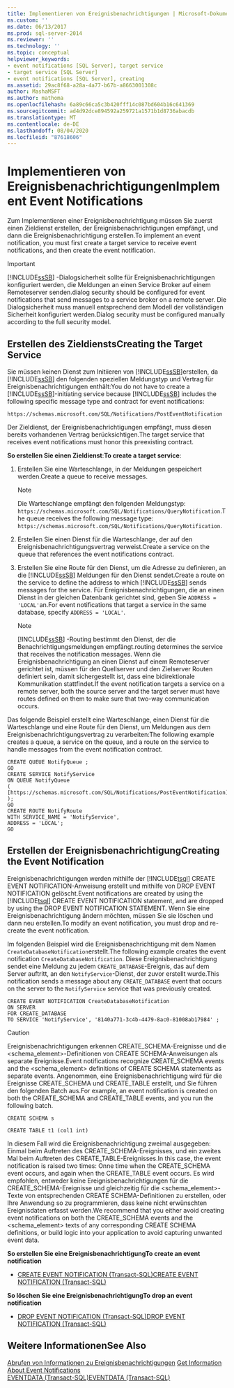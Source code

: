 ```yaml
---
title: Implementieren von Ereignisbenachrichtigungen | Microsoft-Dokumentation
ms.custom: ''
ms.date: 06/13/2017
ms.prod: sql-server-2014
ms.reviewer: ''
ms.technology: ''
ms.topic: conceptual
helpviewer_keywords:
- event notifications [SQL Server], target service
- target service [SQL Server]
- event notifications [SQL Server], creating
ms.assetid: 29ac8f68-a28a-4a77-b67b-a8663001308c
author: MashaMSFT
ms.author: mathoma
ms.openlocfilehash: 6a89c66ca5c3b420fff14c087bd604b16c641369
ms.sourcegitcommit: ad4d92dce894592a259721a1571b1d8736abacdb
ms.translationtype: MT
ms.contentlocale: de-DE
ms.lasthandoff: 08/04/2020
ms.locfileid: "87618606"
---
```

# <a name="implement-event-notifications"></a><span data-ttu-id="43fd1-102">Implementieren von Ereignisbenachrichtigungen</span><span class="sxs-lookup"><span data-stu-id="43fd1-102">Implement Event Notifications</span></span>
  <span data-ttu-id="43fd1-103">Zum Implementieren einer Ereignisbenachrichtigung müssen Sie zuerst einen Zieldienst erstellen, der Ereignisbenachrichtigungen empfängt, und dann die Ereignisbenachrichtigung erstellen.</span><span class="sxs-lookup"><span data-stu-id="43fd1-103">To implement an event notification, you must first create a target service to receive event notifications, and then create the event notification.</span></span>  
  
> [!IMPORTANT]  
>  [!INCLUDE[ssSB](../../includes/sssb-md.md)] <span data-ttu-id="43fd1-104">-Dialogsicherheit sollte für Ereignisbenachrichtigungen konfiguriert werden, die Meldungen an einen Service Broker auf einem Remoteserver senden.</span><span class="sxs-lookup"><span data-stu-id="43fd1-104">dialog security should be configured for event notifications that send messages to a service broker on a remote server.</span></span> <span data-ttu-id="43fd1-105">Die Dialogsicherheit muss manuell entsprechend dem Modell der vollständigen Sicherheit konfiguriert werden.</span><span class="sxs-lookup"><span data-stu-id="43fd1-105">Dialog security must be configured manually according to the full security model.</span></span>  
  
## <a name="creating-the-target-service"></a><span data-ttu-id="43fd1-106">Erstellen des Zieldiensts</span><span class="sxs-lookup"><span data-stu-id="43fd1-106">Creating the Target Service</span></span>  
 <span data-ttu-id="43fd1-107">Sie müssen keinen Dienst zum Initiieren von [!INCLUDE[ssSB](../../includes/sssb-md.md)]erstellen, da [!INCLUDE[ssSB](../../includes/sssb-md.md)] den folgenden speziellen Meldungstyp und Vertrag für Ereignisbenachrichtigungen enthält:</span><span class="sxs-lookup"><span data-stu-id="43fd1-107">You do not have to create a [!INCLUDE[ssSB](../../includes/sssb-md.md)]-initiating service because [!INCLUDE[ssSB](../../includes/sssb-md.md)] includes the following specific message type and contract for event notifications:</span></span>  
  
```  
https://schemas.microsoft.com/SQL/Notifications/PostEventNotification  
```  
  
 <span data-ttu-id="43fd1-108">Der Zieldienst, der Ereignisbenachrichtigungen empfängt, muss diesen bereits vorhandenen Vertrag berücksichtigen.</span><span class="sxs-lookup"><span data-stu-id="43fd1-108">The target service that receives event notifications must honor this preexisting contract.</span></span>  
  
 <span data-ttu-id="43fd1-109">**So erstellen Sie einen Zieldienst**:</span><span class="sxs-lookup"><span data-stu-id="43fd1-109">**To create a target service**:</span></span>  
  
1.  <span data-ttu-id="43fd1-110">Erstellen Sie eine Warteschlange, in der Meldungen gespeichert werden.</span><span class="sxs-lookup"><span data-stu-id="43fd1-110">Create a queue to receive messages.</span></span>  
  
    > [!NOTE]  
    >  <span data-ttu-id="43fd1-111">Die Warteschlange empfängt den folgenden Meldungstyp: `https://schemas.microsoft.com/SQL/Notifications/QueryNotification`.</span><span class="sxs-lookup"><span data-stu-id="43fd1-111">The queue receives the following message type: `https://schemas.microsoft.com/SQL/Notifications/QueryNotification`.</span></span>  
  
2.  <span data-ttu-id="43fd1-112">Erstellen Sie einen Dienst für die Warteschlange, der auf den Ereignisbenachrichtigungsvertrag verweist.</span><span class="sxs-lookup"><span data-stu-id="43fd1-112">Create a service on the queue that references the event notifications contract.</span></span>  
  
3.  <span data-ttu-id="43fd1-113">Erstellen Sie eine Route für den Dienst, um die Adresse zu definieren, an die [!INCLUDE[ssSB](../../includes/sssb-md.md)] Meldungen für den Dienst sendet.</span><span class="sxs-lookup"><span data-stu-id="43fd1-113">Create a route on the service to define the address to which [!INCLUDE[ssSB](../../includes/sssb-md.md)] sends messages for the service.</span></span> <span data-ttu-id="43fd1-114">Für Ereignisbenachrichtigungen, die an einen Dienst in der gleichen Datenbank gerichtet sind, geben Sie `ADDRESS = 'LOCAL'`an.</span><span class="sxs-lookup"><span data-stu-id="43fd1-114">For event notifications that target a service in the same database, specify `ADDRESS = 'LOCAL'`.</span></span>  
  
    > [!NOTE]  
    >  [!INCLUDE[ssSB](../../includes/sssb-md.md)] <span data-ttu-id="43fd1-115">-Routing bestimmt den Dienst, der die Benachrichtigungsmeldungen empfängt.</span><span class="sxs-lookup"><span data-stu-id="43fd1-115">routing determines the service that receives the notification messages.</span></span> <span data-ttu-id="43fd1-116">Wenn die Ereignisbenachrichtigung an einen Dienst auf einem Remoteserver gerichtet ist, müssen für den Quellserver und den Zielserver Routen definiert sein, damit sichergestellt ist, dass eine bidirektionale Kommunikation stattfindet.</span><span class="sxs-lookup"><span data-stu-id="43fd1-116">If the event notification targets a service on a remote server, both the source server and the target server must have routes defined on them to make sure that two-way communication occurs.</span></span>  
  
 <span data-ttu-id="43fd1-117">Das folgende Beispiel erstellt eine Warteschlange, einen Dienst für die Warteschlange und eine Route für den Dienst, um Meldungen aus dem Ereignisbenachrichtigungsvertrag zu verarbeiten:</span><span class="sxs-lookup"><span data-stu-id="43fd1-117">The following example creates a queue, a service on the queue, and a route on the service to handle messages from the event notification contract.</span></span>  
  
```  
CREATE QUEUE NotifyQueue ;  
GO  
CREATE SERVICE NotifyService  
ON QUEUE NotifyQueue  
(  
[https://schemas.microsoft.com/SQL/Notifications/PostEventNotification]  
);  
GO  
CREATE ROUTE NotifyRoute  
WITH SERVICE_NAME = 'NotifyService',  
ADDRESS = 'LOCAL';  
GO  
```  
  
## <a name="creating-the-event-notification"></a><span data-ttu-id="43fd1-118">Erstellen der Ereignisbenachrichtigung</span><span class="sxs-lookup"><span data-stu-id="43fd1-118">Creating the Event Notification</span></span>  
 <span data-ttu-id="43fd1-119">Ereignisbenachrichtigungen werden mithilfe der [!INCLUDE[tsql](../../includes/tsql-md.md)] CREATE EVENT NOTIFICATION-Anweisung erstellt und mithilfe von DROP EVENT NOTIFICATION gelöscht.</span><span class="sxs-lookup"><span data-stu-id="43fd1-119">Event notifications are created by using the [!INCLUDE[tsql](../../includes/tsql-md.md)] CREATE EVENT NOTIFICATION statement, and are dropped by using the DROP EVENT NOTIFICATION STATEMENT.</span></span> <span data-ttu-id="43fd1-120">Wenn Sie eine Ereignisbenachrichtigung ändern möchten, müssen Sie sie löschen und dann neu erstellen.</span><span class="sxs-lookup"><span data-stu-id="43fd1-120">To modify an event notification, you must drop and re-create the event notification.</span></span>  
  
 <span data-ttu-id="43fd1-121">Im folgenden Beispiel wird die Ereignisbenachrichtigung mit dem Namen `CreateDatabaseNotification`erstellt.</span><span class="sxs-lookup"><span data-stu-id="43fd1-121">The following example creates the event notification `CreateDatabaseNotification`.</span></span> <span data-ttu-id="43fd1-122">Diese Ereignisbenachrichtigung sendet eine Meldung zu jedem `CREATE_DATABASE`-Ereignis, das auf dem Server auftritt, an den `NotifyService`-Dienst, der zuvor erstellt wurde.</span><span class="sxs-lookup"><span data-stu-id="43fd1-122">This notification sends a message about any `CREATE_DATABASE` event that occurs on the server to the `NotifyService` service that was previously created.</span></span>  
  
```  
CREATE EVENT NOTIFICATION CreateDatabaseNotification  
ON SERVER  
FOR CREATE_DATABASE  
TO SERVICE 'NotifyService', '8140a771-3c4b-4479-8ac0-81008ab17984' ;  
```  
  
> [!CAUTION]  
>  <span data-ttu-id="43fd1-123">Ereignisbenachrichtigungen erkennen CREATE_SCHEMA-Ereignisse und die <schema_element>-Definitionen von CREATE SCHEMA-Anweisungen als separate Ereignisse.</span><span class="sxs-lookup"><span data-stu-id="43fd1-123">Event notifications recognize CREATE_SCHEMA events and the <schema_element> definitions of CREATE SCHEMA statements as separate events.</span></span> <span data-ttu-id="43fd1-124">Angenommen, eine Ereignisbenachrichtigung wird für die Ereignisse CREATE_SCHEMA und CREATE_TABLE erstellt, und Sie führen den folgenden Batch aus.</span><span class="sxs-lookup"><span data-stu-id="43fd1-124">For example, an event notification is created on both the CREATE_SCHEMA and CREATE_TABLE events, and you run the following batch.</span></span>  
>   
>  `CREATE SCHEMA s`  
>   
>  `CREATE TABLE t1 (col1 int)`  
>   
>  <span data-ttu-id="43fd1-125">In diesem Fall wird die Ereignisbenachrichtigung zweimal ausgegeben: Einmal beim Auftreten des CREATE_SCHEMA-Ereignisses, und ein zweites Mal beim Auftreten des CREATE_TABLE-Ereignisses.</span><span class="sxs-lookup"><span data-stu-id="43fd1-125">In this case, the event notification is raised two times: Onne time when the CREATE_SCHEMA event occurs, and again when the CREATE_TABLE event occurs.</span></span> <span data-ttu-id="43fd1-126">Es wird empfohlen, entweder keine Ereignisbenachrichtigungen für die CREATE_SCHEMA-Ereignisse und gleichzeitig für die <schema_element>-Texte von entsprechenden CREATE SCHEMA-Definitionen zu erstellen, oder Ihre Anwendung so zu programmieren, dass keine nicht erwünschten Ereignisdaten erfasst werden.</span><span class="sxs-lookup"><span data-stu-id="43fd1-126">We recommend that you either avoid creating event notifications on both the CREATE_SCHEMA events and the <schema_element> texts of any corresponding CREATE SCHEMA definitions, or build logic into your application to avoid capturing unwanted event data.</span></span>  
  
 <span data-ttu-id="43fd1-127">**So erstellen Sie eine Ereignisbenachrichtigung**</span><span class="sxs-lookup"><span data-stu-id="43fd1-127">**To create an event notification**</span></span>  
  
-   [<span data-ttu-id="43fd1-128">CREATE EVENT NOTIFICATION &#40;Transact-SQL&#41;</span><span class="sxs-lookup"><span data-stu-id="43fd1-128">CREATE EVENT NOTIFICATION &#40;Transact-SQL&#41;</span></span>](/sql/t-sql/statements/create-event-notification-transact-sql)  
  
 <span data-ttu-id="43fd1-129">**So löschen Sie eine Ereignisbenachrichtigung**</span><span class="sxs-lookup"><span data-stu-id="43fd1-129">**To drop an event notification**</span></span>  
  
-   [<span data-ttu-id="43fd1-130">DROP EVENT NOTIFICATION &#40;Transact-SQL&#41;</span><span class="sxs-lookup"><span data-stu-id="43fd1-130">DROP EVENT NOTIFICATION &#40;Transact-SQL&#41;</span></span>](/sql/t-sql/statements/drop-event-notification-transact-sql)  
  
## <a name="see-also"></a><span data-ttu-id="43fd1-131">Weitere Informationen</span><span class="sxs-lookup"><span data-stu-id="43fd1-131">See Also</span></span>  
 <span data-ttu-id="43fd1-132">[Abrufen von Informationen zu Ereignisbenachrichtigungen](event-notifications.md) </span><span class="sxs-lookup"><span data-stu-id="43fd1-132">[Get Information About Event Notifications](event-notifications.md) </span></span>  
 [<span data-ttu-id="43fd1-133">EVENTDATA &#40;Transact-SQL&#41;</span><span class="sxs-lookup"><span data-stu-id="43fd1-133">EVENTDATA &#40;Transact-SQL&#41;</span></span>](/sql/t-sql/functions/eventdata-transact-sql)  
  
  
